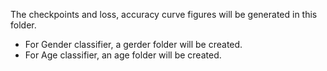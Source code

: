 The checkpoints and loss, accuracy curve figures will be generated in this folder.
* For Gender classifier, a gerder folder will be created.
* For Age classifier, an age folder will be created.
